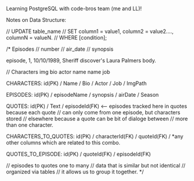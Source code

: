 Learning PostgreSQL with code-bros team (me and LL)!

Notes on Data Structure:

// UPDATE table_name
// SET column1 = value1, column2 = value2...., columnN = valueN.
// WHERE [condition];

/* Episodes
//  number
//  air_date
//  synopsis

episode, 1, 10/10/1989, Sheriff discover's Laura Palmers body.

// Characters
img
bio
actor name
name
job

CHARACTERS:
id(PK) / Name / Bio / Actor / Job / ImgPath

EPISODES:
id(PK) / episodeName / synopsis / airDate / Season

QUOTES:
id(PK) / Text /  episodeId(FK)  <-- episodes tracked here in quotes because each quote
//                                   can only come from one episode, but characters stored
//                                 elsewhere because a quote can be bit of dialoge between
//                                 more than one character.

CHARACTERS_TO_QUOTES:
id(PK) / characterId(FK) / quoteId(FK) / *any other columns which are related to this combo.

QUOTES_TO_EPISODE:
id(PK) / quoteId(FK) / episodeId(FK)

// episodes to quotes one to many
// data that is similar but not identical
// organized via tables
// it allows us to group it together.
*/
